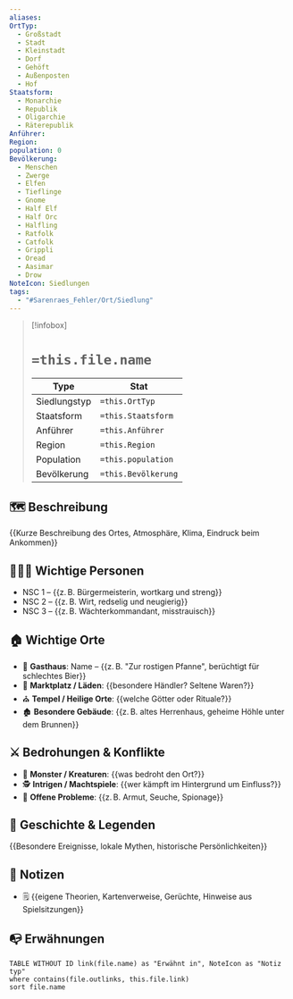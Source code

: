 ```yaml
---
aliases: 
OrtTyp:
  - Großstadt
  - Stadt
  - Kleinstadt
  - Dorf
  - Gehöft
  - Außenposten
  - Hof
Staatsform:
  - Monarchie
  - Republik
  - Oligarchie
  - Räterepublik
Anführer: 
Region: 
population: 0
Bevölkerung:
  - Menschen
  - Zwerge
  - Elfen
  - Tieflinge
  - Gnome
  - Half Elf
  - Half Orc
  - Halfling
  - Ratfolk
  - Catfolk
  - Grippli
  - Oread
  - Aasimar
  - Drow
NoteIcon: Siedlungen
tags:
  - "#Sarenraes_Fehler/Ort/Siedlung"
---
```

> [!infobox]
> # `=this.file.name`
> Type |  Stat |
> ---|---|
> Siedlungstyp | `=this.OrtTyp` |
> Staatsform | `=this.Staatsform` |
> Anführer | `=this.Anführer` |
> Region | `=this.Region` |
> Population | `=this.population` |
> Bevölkerung | `=this.Bevölkerung` |

## 🗺️ Beschreibung
{{Kurze Beschreibung des Ortes, Atmosphäre, Klima, Eindruck beim Ankommen}}

## 🧑‍🤝‍🧑 Wichtige Personen
- NSC 1 – {{z. B. Bürgermeisterin, wortkarg und streng}}
- NSC 2 – {{z. B. Wirt, redselig und neugierig}}
- NSC 3 – {{z. B. Wächterkommandant, misstrauisch}}

## 🏠 Wichtige Orte
- 🏨 **Gasthaus**: Name – {{z. B. "Zur rostigen Pfanne", berüchtigt für schlechtes Bier}}
- 🛒 **Marktplatz / Läden**: {{besondere Händler? Seltene Waren?}}
- ⛪ **Tempel / Heilige Orte**: {{welche Götter oder Rituale?}}
- 🏚️ **Besondere Gebäude**: {{z. B. altes Herrenhaus, geheime Höhle unter dem Brunnen}}

## ⚔️ Bedrohungen & Konflikte
- 👹 **Monster / Kreaturen**: {{was bedroht den Ort?}}
- 🕵️ **Intrigen / Machtspiele**: {{wer kämpft im Hintergrund um Einfluss?}}
- 🧨 **Offene Probleme**: {{z. B. Armut, Seuche, Spionage}}

## 📜 Geschichte & Legenden
{{Besondere Ereignisse, lokale Mythen, historische Persönlichkeiten}}

## 🧩 Notizen
- 🗒️ {{eigene Theorien, Kartenverweise, Gerüchte, Hinweise aus Spielsitzungen}}

## 📭 Erwähnungen 
```dataview
TABLE WITHOUT ID link(file.name) as "Erwähnt in", NoteIcon as "Notiz typ"
where contains(file.outlinks, this.file.link)
sort file.name
```